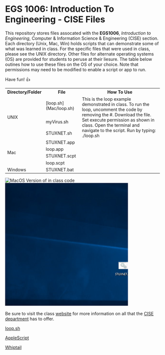 # EGS 1006: Introduction To Engineering - CISE Files

This repository stores files assocated with the **EGS1006**, *Introduction to Engineering*, Computer & Information Science & Engineering (CISE) section.  Each directory (Unix, Mac, Win) holds scripts that can demonstrate some of what was learned in class.  For the specific files that were used in class, please see the UNIX directory.  Other files for alternate operating systems (OS) are provided for students to peruse at their liesure.  The table below outines how to use these files on the OS of your choice.  Note that permissions may need to be modified to enable a script or app to run.  

Have fun! :+1:

<table>
  <tr>
    <th>Directory/Folder</th>
    <th>File</th>
    <th>How To Use</th>    
  </tr>
  <tr>
    <td rowspan="3">UNIX</td>
    <td>[loop.sh](Mac/loop.sh)</td>
    <td rowspan="3">This is the loop example demonstrated in class. To run the loop, uncomment the code by removing the #. Download the file.  Set execute permission as shown in class.  Open the terminal and navigate to the script.  Run by typing: ./loop.sh</td>
  </tr>
  <tr>
    <td>myVirus.sh</td>
  </tr>
  <tr>
    <td>STUXNET.sh</td>
  </tr>
  <tr>
    <td rowspan="4">Mac</td>
    <td>STUXNET.app</td>
    <td rowspan="2"></td>
  </tr>
  <tr>
    <td>loop.app</td>
  </tr>
  <tr>
    <td>STUXNET.scpt</td>
    <td rowspan="2"></td>
  </tr>
  <tr>
    <td>loop.scpt</td>
  </tr>
    <tr>
    <td>Windows</td>
    <td>STUXNET.bat</td>
    <td></td>
  </tr>
</table>

![MacOS Version of in class code](https://github.com/tarce/IntroEngineering/blob/master/MacOS/Gifs/STUX_MAC_4x4.gif)
![MacOS Version of in class code](https://github.com/tarce/IntroEngineering/blob/master/Win/Gifs/STUX_WIN_4x4.gif)

Be sure to visit the class [website](https://www.cise.ufl.edu/~tarce/egs1006.html) for more information on all that the [CISE department](https://www.cise.ufl.edu/) has to offer.

[loop.sh](MacOS/loop.app)

[AppleScript](https://developer.apple.com/library/archive/documentation/LanguagesUtilities/Conceptual/MacAutomationScriptingGuide/DisplayDialogsandAlerts.html#//apple_ref/doc/uid/TP40016239-CH15-SW1)

[Whiptail](https://en.wikibooks.org/wiki/Bash_Shell_Scripting/Whiptail)
